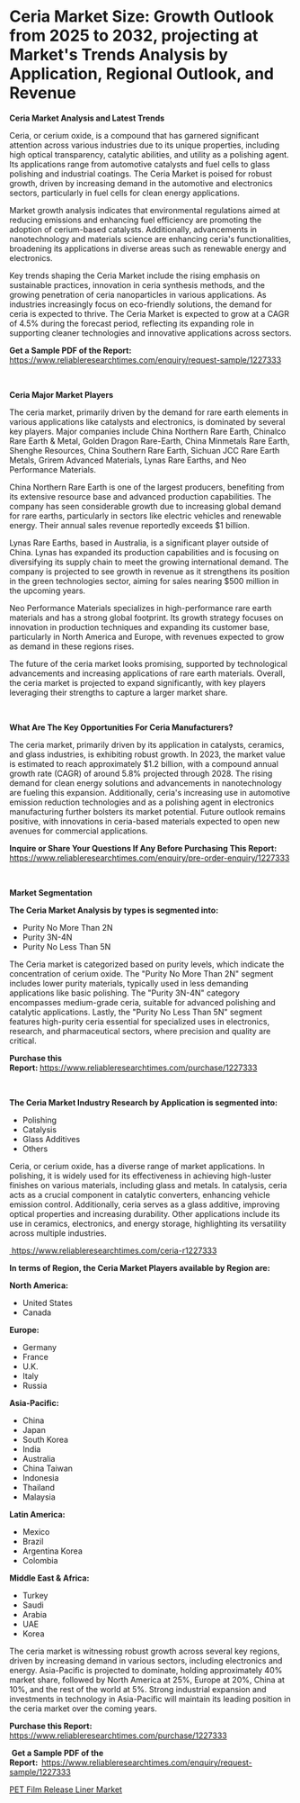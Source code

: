 <p><h1>Ceria Market Size: Growth Outlook from 2025 to 2032, projecting at Market's Trends Analysis by Application, Regional Outlook, and Revenue</h1></p><p><strong>Ceria Market Analysis and Latest Trends</strong></p>
<p><p>Ceria, or cerium oxide, is a compound that has garnered significant attention across various industries due to its unique properties, including high optical transparency, catalytic abilities, and utility as a polishing agent. Its applications range from automotive catalysts and fuel cells to glass polishing and industrial coatings. The Ceria Market is poised for robust growth, driven by increasing demand in the automotive and electronics sectors, particularly in fuel cells for clean energy applications.</p><p>Market growth analysis indicates that environmental regulations aimed at reducing emissions and enhancing fuel efficiency are promoting the adoption of cerium-based catalysts. Additionally, advancements in nanotechnology and materials science are enhancing ceria's functionalities, broadening its applications in diverse areas such as renewable energy and electronics.</p><p>Key trends shaping the Ceria Market include the rising emphasis on sustainable practices, innovation in ceria synthesis methods, and the growing penetration of ceria nanoparticles in various applications. As industries increasingly focus on eco-friendly solutions, the demand for ceria is expected to thrive. The Ceria Market is expected to grow at a CAGR of 4.5% during the forecast period, reflecting its expanding role in supporting cleaner technologies and innovative applications across sectors.</p></p>
<p><strong>Get a Sample PDF of the Report:&nbsp;</strong> <a href="https://www.reliableresearchtimes.com/enquiry/request-sample/1227333?utm_campaign=3088&utm_medium=2&utm_source=Github&utm_content=ia&utm_term=01042025&utm_id=ceria">https://www.reliableresearchtimes.com/enquiry/request-sample/1227333</a></p>
<p>&nbsp;</p>
<p><strong>Ceria Major Market Players</strong></p>
<p><p>The ceria market, primarily driven by the demand for rare earth elements in various applications like catalysts and electronics, is dominated by several key players. Major companies include China Northern Rare Earth, Chinalco Rare Earth & Metal, Golden Dragon Rare-Earth, China Minmetals Rare Earth, Shenghe Resources, China Southern Rare Earth, Sichuan JCC Rare Earth Metals, Grirem Advanced Materials, Lynas Rare Earths, and Neo Performance Materials.</p><p>China Northern Rare Earth is one of the largest producers, benefiting from its extensive resource base and advanced production capabilities. The company has seen considerable growth due to increasing global demand for rare earths, particularly in sectors like electric vehicles and renewable energy. Their annual sales revenue reportedly exceeds $1 billion.</p><p>Lynas Rare Earths, based in Australia, is a significant player outside of China. Lynas has expanded its production capabilities and is focusing on diversifying its supply chain to meet the growing international demand. The company is projected to see growth in revenue as it strengthens its position in the green technologies sector, aiming for sales nearing $500 million in the upcoming years.</p><p>Neo Performance Materials specializes in high-performance rare earth materials and has a strong global footprint. Its growth strategy focuses on innovation in production techniques and expanding its customer base, particularly in North America and Europe, with revenues expected to grow as demand in these regions rises.</p><p>The future of the ceria market looks promising, supported by technological advancements and increasing applications of rare earth materials. Overall, the ceria market is projected to expand significantly, with key players leveraging their strengths to capture a larger market share.</p></p>
<p>&nbsp;</p>
<p><strong>What Are The Key Opportunities For Ceria Manufacturers?</strong></p>
<p><p>The ceria market, primarily driven by its application in catalysts, ceramics, and glass industries, is exhibiting robust growth. In 2023, the market value is estimated to reach approximately $1.2 billion, with a compound annual growth rate (CAGR) of around 5.8% projected through 2028. The rising demand for clean energy solutions and advancements in nanotechnology are fueling this expansion. Additionally, ceria's increasing use in automotive emission reduction technologies and as a polishing agent in electronics manufacturing further bolsters its market potential. Future outlook remains positive, with innovations in ceria-based materials expected to open new avenues for commercial applications.</p></p>
<p><strong>Inquire or Share Your Questions If Any Before Purchasing This Report:</strong> <a href="https://www.reliableresearchtimes.com/enquiry/pre-order-enquiry/1227333?utm_campaign=3088&utm_medium=2&utm_source=Github&utm_content=ia&utm_term=01042025&utm_id=ceria">https://www.reliableresearchtimes.com/enquiry/pre-order-enquiry/1227333</a></p>
<p>&nbsp;</p>
<p><strong>Market Segmentation</strong></p>
<p><strong>The Ceria Market Analysis by types is segmented into:</strong></p>
<p><ul><li>Purity No More Than 2N</li><li>Purity 3N-4N</li><li>Purity No Less Than 5N</li></ul></p>
<p><p>The Ceria market is categorized based on purity levels, which indicate the concentration of cerium oxide. The "Purity No More Than 2N" segment includes lower purity materials, typically used in less demanding applications like basic polishing. The "Purity 3N-4N" category encompasses medium-grade ceria, suitable for advanced polishing and catalytic applications. Lastly, the "Purity No Less Than 5N" segment features high-purity ceria essential for specialized uses in electronics, research, and pharmaceutical sectors, where precision and quality are critical.</p></p>
<p><strong>Purchase this Report:&nbsp;</strong><a href="https://www.reliableresearchtimes.com/purchase/1227333?utm_campaign=3088&utm_medium=2&utm_source=Github&utm_content=ia&utm_term=01042025&utm_id=ceria">https://www.reliableresearchtimes.com/purchase/1227333</a></p>
<p>&nbsp;</p>
<p><strong>The Ceria Market Industry Research by Application is segmented into:</strong></p>
<p><ul><li>Polishing</li><li>Catalysis</li><li>Glass Additives</li><li>Others</li></ul></p>
<p><p>Ceria, or cerium oxide, has a diverse range of market applications. In polishing, it is widely used for its effectiveness in achieving high-luster finishes on various materials, including glass and metals. In catalysis, ceria acts as a crucial component in catalytic converters, enhancing vehicle emission control. Additionally, ceria serves as a glass additive, improving optical properties and increasing durability. Other applications include its use in ceramics, electronics, and energy storage, highlighting its versatility across multiple industries.</p></p>
<p><a href="https://www.reliableresearchtimes.com/ceria-r1227333?utm_campaign=3088&utm_medium=2&utm_source=Github&utm_content=ia&utm_term=01042025&utm_id=ceria">&nbsp;https://www.reliableresearchtimes.com/ceria-r1227333</a></p>
<p><strong>In terms of Region, the Ceria Market Players available by Region are:</strong></p>
<p>
    <p> <strong> North America: </strong>
        <ul>
            <li>United States</li>
            <li>Canada</li>
        </ul>
        </p> 
    <p> <strong> Europe: </strong>
        <ul>
            <li>Germany</li>
            <li>France</li>
            <li>U.K.</li>
            <li>Italy</li>
            <li>Russia</li>
        </ul>
        </p> 
    <p> <strong> Asia-Pacific: </strong>
        <ul>
            <li>China</li>
            <li>Japan</li>
            <li>South Korea</li>
            <li>India</li>
            <li>Australia</li>
            <li>China Taiwan</li>
            <li>Indonesia</li>
            <li>Thailand</li>
            <li>Malaysia</li>
        </ul>
        </p> 
    <p> <strong> Latin America: </strong>
        <ul>
            <li>Mexico</li>
            <li>Brazil</li>
            <li>Argentina Korea</li>
            <li>Colombia</li>
        </ul>
        </p> 
    <p> <strong> Middle East & Africa: </strong>
        <ul>
            <li>Turkey</li>
            <li>Saudi</li>
            <li>Arabia</li>
            <li>UAE</li>
            <li>Korea</li>
        </ul>
    </p>
    </p>
<p><p>The ceria market is witnessing robust growth across several key regions, driven by increasing demand in various sectors, including electronics and energy. Asia-Pacific is projected to dominate, holding approximately 40% market share, followed by North America at 25%, Europe at 20%, China at 10%, and the rest of the world at 5%. Strong industrial expansion and investments in technology in Asia-Pacific will maintain its leading position in the ceria market over the coming years.</p></p>
<p><strong>Purchase this Report: </strong><a href="https://www.reliableresearchtimes.com/purchase/1227333?utm_campaign=3088&utm_medium=2&utm_source=Github&utm_content=ia&utm_term=01042025&utm_id=ceria">https://www.reliableresearchtimes.com/purchase/1227333</a></p>
<p>&nbsp;<strong>Get a Sample PDF of the Report:&nbsp;&nbsp;</strong><a href="https://www.reliableresearchtimes.com/enquiry/request-sample/1227333?utm_campaign=3088&utm_medium=2&utm_source=Github&utm_content=ia&utm_term=01042025&utm_id=ceria">https://www.reliableresearchtimes.com/enquiry/request-sample/1227333</a></p>
<p><strong></strong></p>
<p><p><a href="https://github.com/akermigarib/Market-Research-Report-List-1/blob/main/pet-film-release-liner-market.md?utm_campaign=3088&utm_medium=2&utm_source=Github&utm_content=ia&utm_term=01042025&utm_id=ceria">PET Film Release Liner Market</a></p></p>